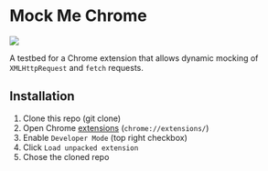 # Mock Me Chrome

![](https://media.giphy.com/media/xT9DPIZXsgAYE3SNvW/giphy.gif)

A testbed for a Chrome extension that allows dynamic mocking of `XMLHttpRequest` and `fetch` requests.

## Installation

1. Clone this repo (git clone)
1. Open Chrome [extensions](chrome://extensions/) (`chrome://extensions/`)
2. Enable `Developer Mode` (top right checkbox)
3. Click `Load unpacked extension`
4. Chose the cloned repo
